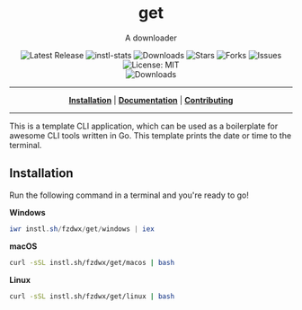 <h1 align="center">get</h1>
<p align="center">A downloader</p>

<p align="center">

<a style="text-decoration: none" href="https://github.com/fzdwx/get/releases">
<img src="https://img.shields.io/github/v/release/fzdwx/get?style=flat-square" alt="Latest Release">
</a>

<a style="text-decoration: none" href="https://instl.sh/stats/fzdwx/get">
<img src="https://img.shields.io/endpoint?url=https://instl.sh/stats/fzdwx/get/badge/shields.io"  alt="instl-stats"/>
</a>

<a style="text-decoration: none" href="https://github.com/fzdwx/get/releases">
<img src="https://img.shields.io/github/downloads/fzdwx/get/total.svg?style=flat-square" alt="Downloads">
</a>

<a style="text-decoration: none" href="https://github.com/fzdwx/get/stargazers">
<img src="https://img.shields.io/github/stars/fzdwx/get.svg?style=flat-square" alt="Stars">
</a>

<a style="text-decoration: none" href="https://github.com/fzdwx/get/fork">
<img src="https://img.shields.io/github/forks/fzdwx/get.svg?style=flat-square" alt="Forks">
</a>

<a style="text-decoration: none" href="https://github.com/fzdwx/get/issues">
<img src="https://img.shields.io/github/issues/fzdwx/get.svg?style=flat-square" alt="Issues">
</a>

<a style="text-decoration: none" href="https://opensource.org/licenses/MIT">
<img src="https://img.shields.io/badge/License-MIT-yellow.svg?style=flat-square" alt="License: MIT">
</a>

<br/>

<a style="text-decoration: none" href="https://github.com/fzdwx/get/releases">
<img src="https://img.shields.io/badge/platform-windows%20%7C%20macos%20%7C%20linux-informational?style=for-the-badge" alt="Downloads">
</a>

<br/>

</p>

----

<p align="center">
<strong><a href="https://fzdwx.github.io/get/#/installation">Installation</a></strong>
|
<strong><a href="https://fzdwx.github.io/get/#/docs">Documentation</a></strong>
|
<strong><a href="https://fzdwx.github.io/get/#/CONTRIBUTING">Contributing</a></strong>
</p>

----

This is a template CLI application, which can be used as a boilerplate for awesome CLI tools written in Go.
This template prints the date or time to the terminal.

## Installation

Run the following command in a terminal and you're ready to go!

**Windows**

```powershell
iwr instl.sh/fzdwx/get/windows | iex
```

**macOS**

```bash
curl -sSL instl.sh/fzdwx/get/macos | bash
```

**Linux**

```bash
curl -sSL instl.sh/fzdwx/get/linux | bash
```
